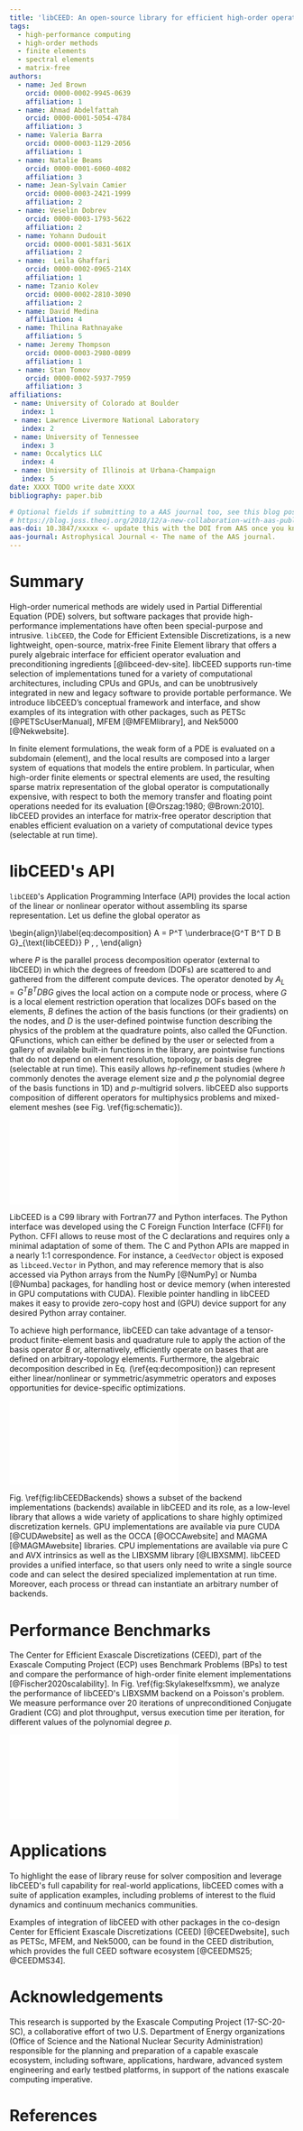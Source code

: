 ```yaml
---
title: 'libCEED: An open-source library for efficient high-order operator evaluations'
tags:
  - high-performance computing
  - high-order methods
  - finite elements
  - spectral elements
  - matrix-free
authors:
  - name: Jed Brown
    orcid: 0000-0002-9945-0639
    affiliation: 1
  - name: Ahmad Abdelfattah
    orcid: 0000-0001-5054-4784
    affiliation: 3
  - name: Valeria Barra
    orcid: 0000-0003-1129-2056
    affiliation: 1
  - name: Natalie Beams
    orcid: 0000-0001-6060-4082
    affiliation: 3
  - name: Jean-Sylvain Camier
    orcid: 0000-0003-2421-1999
    affiliation: 2
  - name: Veselin Dobrev
    orcid: 0000-0003-1793-5622
    affiliation: 2
  - name: Yohann Dudouit
    orcid: 0000-0001-5831-561X
    affiliation: 2
  - name:  Leila Ghaffari
    orcid: 0000-0002-0965-214X
    affiliation: 1
  - name: Tzanio Kolev
    orcid: 0000-0002-2810-3090
    affiliation: 2
  - name: David Medina
    affiliation: 4
  - name: Thilina Rathnayake
    affiliation: 5
  - name: Jeremy Thompson
    orcid: 0000-0003-2980-0899
    affiliation: 1
  - name: Stan Tomov
    orcid: 0000-0002-5937-7959
    affiliation: 3
affiliations:
 - name: University of Colorado at Boulder
   index: 1
 - name: Lawrence Livermore National Laboratory
   index: 2
 - name: University of Tennessee
   index: 3
 - name: Occalytics LLC
   index: 4
 - name: University of Illinois at Urbana-Champaign
   index: 5
date: XXXX TODO write date XXXX
bibliography: paper.bib

# Optional fields if submitting to a AAS journal too, see this blog post:
# https://blog.joss.theoj.org/2018/12/a-new-collaboration-with-aas-publishing
aas-doi: 10.3847/xxxxx <- update this with the DOI from AAS once you know it.
aas-journal: Astrophysical Journal <- The name of the AAS journal.
---
```


# Summary

High-order numerical methods are widely used in Partial Differential Equation (PDE) solvers, but software packages that provide high-performance implementations have often been special-purpose and intrusive.
``libCEED``, the Code for Efficient Extensible Discretizations, is a new lightweight, open-source, matrix-free Finite Element library that offers a purely algebraic interface for efficient operator evaluation and preconditioning ingredients [@libceed-dev-site].
libCEED supports run-time selection of implementations tuned for a variety of computational architectures, including CPUs and GPUs, and can be unobtrusively integrated in new and legacy software to provide portable performance. We introduce libCEED’s conceptual framework and interface, and show examples of its integration with other packages, such as PETSc [@PETScUserManual], MFEM [@MFEMlibrary], and Nek5000 [@Nekwebsite].

In finite element formulations, the weak form of a PDE is evaluated on a subdomain (element), and the local results are composed into a larger system of equations that models the entire problem.
In particular, when high-order finite elements or spectral elements are used, the resulting sparse matrix representation of the global operator is computationally expensive, with respect to both the memory transfer and floating point operations needed for its evaluation [@Orszag:1980; @Brown:2010].
libCEED provides an interface for matrix-free operator description that enables efficient evaluation on a variety of computational device types (selectable at run time).

# libCEED's API

``libCEED``'s Application Programming Interface (API) provides the local action of the
linear or nonlinear operator without assembling its sparse representation. Let us
define the global operator as

\begin{align}\label{eq:decomposition}
A = P^T \underbrace{G^T B^T D B G}_{\text{libCEED}} P \, ,
\end{align}

where $P$ is the parallel process decomposition operator (external to libCEED) in
which the degrees of freedom (DOFs) are scattered to and gathered from the different
compute devices. The operator denoted by $A_L = G^T B^T D B G$ gives the local action
on a compute node or process, where $G$ is a local element restriction operation that
localizes DOFs based on the elements, $B$ defines the action of the basis functions
(or their gradients) on the nodes, and $D$ is the user-defined pointwise function
describing the physics of the problem at the quadrature points, also called the
QFunction. QFunctions, which can either be defined by the user or selected from a
gallery of available built-in functions in the library, are pointwise functions
that do not depend on element resolution, topology, or basis degree (selectable
at run time). This easily allows $hp$-refinement studies (where $h$ commonly denotes the average element size and $p$ the polynomial degree of the basis functions in 1D) and $p$-multigrid solvers. libCEED also supports composition of different operators for multiphysics problems and mixed-element meshes (see Fig. \ref{fig:schematic}).

![A schematic of element restriction and basis applicator operators for
elements with different topology. This sketch shows the independence of QFunctions
(in this case representing a Laplacian) element resolution, topology, or basis degree.\label{fig:schematic}](img/QFunctionSketch.pdf)

LibCEED is a C99 library with Fortran77 and Python interfaces. The Python interface was developed using the C Foreign Function Interface (CFFI) for Python. CFFI allows to reuse most of the C declarations and requires only a minimal adaptation of some of them. The C and Python APIs are mapped in a nearly 1:1 correspondence. For instance, a ``CeedVector`` object is exposed as ``libceed.Vector`` in Python, and may reference memory that is also accessed via Python arrays from the NumPy [@NumPy] or Numba [@Numba] packages, for handling host or device memory (when interested in GPU computations with CUDA). Flexible pointer handling in libCEED makes it easy to provide zero-copy host and (GPU) device support for any desired Python array container.

To achieve high performance, libCEED can take advantage of a tensor-product
finite-element basis and quadrature rule to apply the action of the basis
operator $B$ or, alternatively, efficiently operate on bases that are defined
on arbitrary-topology elements. Furthermore, the algebraic decomposition described in
Eq. (\ref{eq:decomposition}) can represent either linear/nonlinear or
symmetric/asymmetric operators and exposes opportunities for device-specific
optimizations.

![libCEED is a low-level API for finite element codes, that has specialized implementations
(backends) for heterogeneous architectures.\label{fig:libCEEDBackends}](img/libCEEDBackends.pdf)

Fig. \ref{fig:libCEEDBackends} shows a subset of the backend implementations (backends) available in libCEED and its role, as a low-level library that allows a wide variety of applications to share highly optimized discretization kernels.
GPU implementations are available via pure CUDA [@CUDAwebsite] as well as the OCCA [@OCCAwebsite] and MAGMA [@MAGMAwebsite] libraries. CPU implementations are available via pure C and AVX intrinsics as well as the LIBXSMM library [@LIBXSMM]. libCEED provides a unified interface, so that users only need to write a single source code and can select the desired specialized implementation at run time. Moreover, each process or thread can instantiate an arbitrary number of backends.

# Performance Benchmarks

The Center for Efficient Exascale Discretizations (CEED), part of the Exascale Computing Project (ECP) uses Benchmark Problems (BPs) to test and compare the performance of high-order finite element implementations [@Fischer2020scalability]. In Fig. \ref{fig:Skylakeselfxsmm}, we analyze the performance of libCEED's LIBXSMM backend on a Poisson's problem. We measure performance over 20 iterations of unpreconditioned Conjugate Gradient (CG) and plot throughput, versus execution time per iteration, for different values of the polynomial degree $p$.

![\texttt{xsmm/serial} backend on a Skylake
(2x Intel Xeon Platinum 8180M CPU 2.50GHz).\label{fig:Skylakeselfxsmm}](img/plot_libCEED_PETScBP3_cpuselfxsmmserial_N001_pn56_time.pdf)

# Applications

To highlight the ease of library reuse for solver composition and leverage libCEED's full capability for real-world applications, libCEED comes with a suite of application examples, including problems of interest to the fluid dynamics and continuum mechanics communities.

Examples of integration of libCEED with other packages in the co-design Center for Efficient Exascale Discretizations (CEED) [@CEEDwebsite], such as PETSc, MFEM, and Nek5000, can be found in the CEED distribution, which provides the full CEED software ecosystem [@CEEDMS25; @CEEDMS34].

# Acknowledgements

This research is supported by the Exascale Computing Project (17-SC-20-SC), a collaborative effort of two U.S. Department of Energy organizations (Office of Science and the National Nuclear Security Administration) responsible for the planning and preparation of a capable exascale ecosystem, including software, applications, hardware, advanced system engineering and early testbed platforms, in support of the nations exascale computing imperative.

# References
